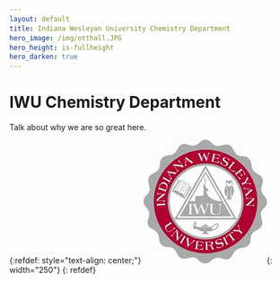 ```yaml
---
layout: default
title: Indiana Wesleyan University Chemistry Department
hero_image: /img/otthall.JPG
hero_height: is-fullheight
hero_darken: true
---
```


# IWU Chemistry Department
Talk about why we are so great here.

{:refdef: style="text-align: center;"}
![CCQC](/img/iwu_circle_logo.png){: width="250"}
{: refdef}

